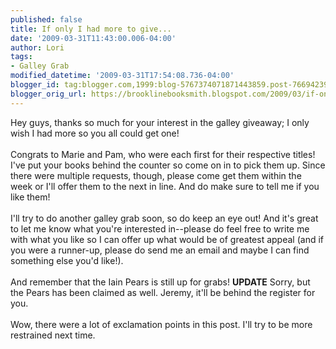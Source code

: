```yaml
---
published: false
title: If only I had more to give...
date: '2009-03-31T11:43:00.006-04:00'
author: Lori
tags:
- Galley Grab
modified_datetime: '2009-03-31T17:54:08.736-04:00'
blogger_id: tag:blogger.com,1999:blog-5767374071871443859.post-7669423973591909621
blogger_orig_url: https://brooklinebooksmith.blogspot.com/2009/03/if-only-i-had-more-to-give.html
---
```


Hey guys, thanks so much for your interest in the galley giveaway; I only wish I had more so you all could get one!<br /><br />Congrats to Marie and Pam, who were each first for their respective titles! I've put your books behind the counter so come on in to pick them up. Since there were multiple requests, though, please come get them within the week or I'll offer them to the next in line. And do make sure to tell me if you like them!<br /><br />I'll try to do another galley grab soon, so do keep an eye out! And it's great to let me know what you're interested in--please do feel free to write me with what you like so I can offer up what would be of greatest appeal (and if you were a runner-up, please do send me an email and maybe I can find something else you'd like!).<br /><br />And remember that the Iain Pears is still up for grabs! **UPDATE** Sorry, but the Pears has been claimed as well. Jeremy, it'll be behind the register for you.<br /><br />Wow, there were a lot of exclamation points in this post. I'll try to be more restrained next time.